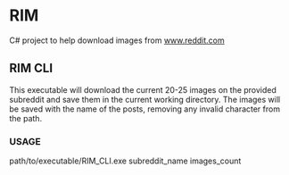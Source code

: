 # RIM

C# project to help download images from www.reddit.com

## RIM CLI

This executable will download the current 20-25 images on the provided subreddit and save them in the current working directory.
The images will be saved with the name of the posts, removing any invalid character from the path.

### USAGE

path/to/executable/RIM_CLI.exe subreddit_name images_count
